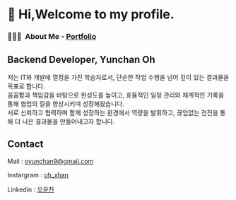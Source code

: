 # 👋 Hi,Welcome to my profile.

### 👨🏻‍💻 &nbsp;About Me - [Portfolio](https://noiseless-scowl-875.notion.site/7d6084ace7e44b69ac52cf58923df384)


Backend Developer, Yunchan Oh
----------------------------------------------------
저는 IT와 개발에 열정을 가진 학습자로서, 단순한 작업 수행을 넘어 깊이 있는 결과물을 목표로 합니다. <br>
꼼꼼함과 책임감을 바탕으로 완성도를 높이고, 효율적인 일정 관리와 체계적인 기록을 통해 협업의 질을 향상시키며 성장해왔습니다.<br>
서로 신뢰하고 협력하며 함께 성장하는 환경에서 역량을 발휘하고, 끊임없는 전진을 통해 더 나은 결과물을 만들어내고자 합니다.<br>


Contact
----------------------------------------------------

Mail : oyunchan9@gmail.com

Instargram : [oh_xhan](https://www.instagram.com/oh_xhan/)

Linkedin : [오윤찬](https://www.linkedin.com/in/%EC%9C%A4%EC%B0%AC-%EC%98%A4-552571319/)
